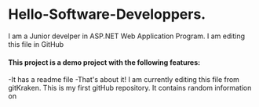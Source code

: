 # Hello-Software-Developpers.
I am a Junior develper in ASP.NET Web Application Program.
I am editing this file in GitHub
#### This project is a demo project with the following features:
-It has a readme file
-That's about it!
I am currently editing this file from gitKraken.
This is my first gitHub repository.
It contains random information on 
